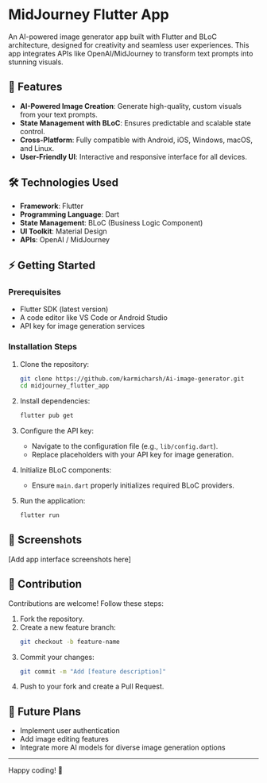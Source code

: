 # MidJourney Flutter App

An AI-powered image generator app built with Flutter and BLoC architecture, designed for creativity and seamless user experiences. This app integrates APIs like OpenAI/MidJourney to transform text prompts into stunning visuals.

## 🚀 Features

- **AI-Powered Image Creation**: Generate high-quality, custom visuals from your text prompts.
- **State Management with BLoC**: Ensures predictable and scalable state control.
- **Cross-Platform**: Fully compatible with Android, iOS, Windows, macOS, and Linux.
- **User-Friendly UI**: Interactive and responsive interface for all devices.

## 🛠️ Technologies Used

- **Framework**: Flutter
- **Programming Language**: Dart
- **State Management**: BLoC (Business Logic Component)
- **UI Toolkit**: Material Design
- **APIs**: OpenAI / MidJourney

## ⚡ Getting Started

### Prerequisites

- Flutter SDK (latest version)
- A code editor like VS Code or Android Studio
- API key for image generation services

### Installation Steps

1. Clone the repository:
   ```bash
   git clone https://github.com/karmicharsh/Ai-image-generator.git
   cd midjourney_flutter_app
   ```

2. Install dependencies:
   ```bash
   flutter pub get
   ```

3. Configure the API key:
   - Navigate to the configuration file (e.g., `lib/config.dart`).
   - Replace placeholders with your API key for image generation.

4. Initialize BLoC components:
   - Ensure `main.dart` properly initializes required BLoC providers.

5. Run the application:
   ```bash
   flutter run
   ```

## 📸 Screenshots

[Add app interface screenshots here]

## 🤝 Contribution

Contributions are welcome! Follow these steps:

1. Fork the repository.
2. Create a new feature branch:
   ```bash
   git checkout -b feature-name
   ```
3. Commit your changes:
   ```bash
   git commit -m "Add [feature description]"
   ```
4. Push to your fork and create a Pull Request.


## 🔮 Future Plans

- Implement user authentication
- Add image editing features
- Integrate more AI models for diverse image generation options

---

Happy coding! 🚀